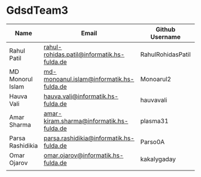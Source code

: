 # GdsdTeam3

| Name | Email | Github Username |  Role In Team  |
|---|---|---|---|
| Rahul Patil  | rahul-rohidas.patil@informatik.hs-fulda.de  | RahulRohidasPatil | Backend Lead |
| MD Monorul Islam  | md-monoanul.islam@informatik.hs-fulda.de  | Monoarul2  | Frontend Lead |
| Hauva Vali  | hauva.vali@informatik.hs-fulda.de  | hauvavali  | Git Master |
| Amar Sharma  | amar-kiram.sharma@informatik.hs-fulda.de  | plasma31  | Fullstack Developer |
| Parsa Rashidikia  | parsa.rashidikia@informatik.hs-fulda.de  | Parso0A  | Team Leader |
| Omar Ojarov  | omar.ojarov@informatik.hs-fulda.de  | kakalygaday  | Fullstack Developer |
|   |   |   |